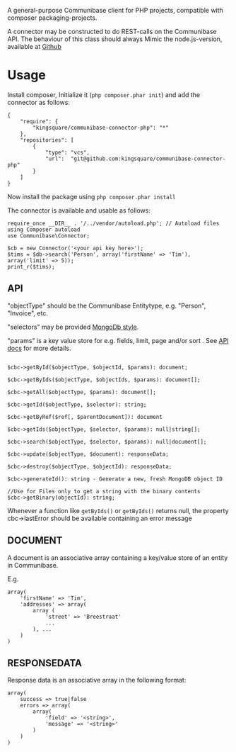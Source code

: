 A general-purpose Communibase client for PHP projects, compatible with composer packaging-projects.

A connector may be constructed to do REST-calls on the Communibase API.  The behaviour of this class should always Mimic
the node.js-version, available at [Github](https://github.com/kingsquare/communibaseConnector)

Usage
=====

Install composer, Initialize it (```php composer.phar init```) and add the connector as follows:

```
{
	"require": {
		"kingsquare/communibase-connector-php": "*"
	},
	"repositories": [
		{
			"type": "vcs",
			"url":  "git@github.com:kingsquare/communibase-connector-php"
		}
	]
}

```
Now install the package using ``` php composer.phar install ```

The connector is available and usable as follows:

```
require_once __DIR__ . '/../vendor/autoload.php'; // Autoload files using Composer autoload
use Communibase\Connector;

$cb = new Connector('<your api key here>');
$tims = $db->search('Person', array('firstName' => 'Tim'), array('limit' => 5));
print_r($tims);
```


API
---

"objectType" should be the Communibase Entitytype, e.g. "Person", "Invoice", etc.

"selectors" may be provided [MongoDb style](http://docs.mongodb.org/manual/reference/method/db.collection.find/#db.collection.find).

"params" is a key value store for e.g. fields, limit, page and/or sort . See [API docs](https://api.communibase.nl/docs/) for more details.

```

$cbc->getById($objectType, $objectId, $params): document;

$cbc->getByIds($objectType, $objectIds, $params): document[];

$cbc->getAll($objectType, $params): document[];

$cbc->getId($objectType, $selector): string;

$cbc->getByRef($ref[, $parentDocument]): document

$cbc->getIds($objectType, $selector, $params): null|string[];

$cbc->search($objectType, $selector, $params): null|document[];

$cbc->update($objectType, $document): responseData;

$cbc->destroy($objectType, $objectId): responseData;

$cbc->generateId(): string - Generate a new, fresh MongoDB object ID

//Use for Files only to get a string with the binary contents
$cbc->getBinary(objectId): string;

```

Whenever a function like ```getByIds()``` or ```getByIds()``` returns null, the property cbc->lastError should be available containing an error message


DOCUMENT
---
A document is an associative array containing a key/value store of an entity in Communibase.

E.g.

```
array(
	'firstName' => 'Tim',
	'addresses' => array(
		array (
			'street' => 'Breestraat'
			...
		), ...
	)
)
```

RESPONSEDATA
---
Response data is an associative array in the following format:

```
array(
	success => true|false
	errors => array(
		array(
			'field' => '<string>',
			'message' => '<string>'
		)
	)
)
```
